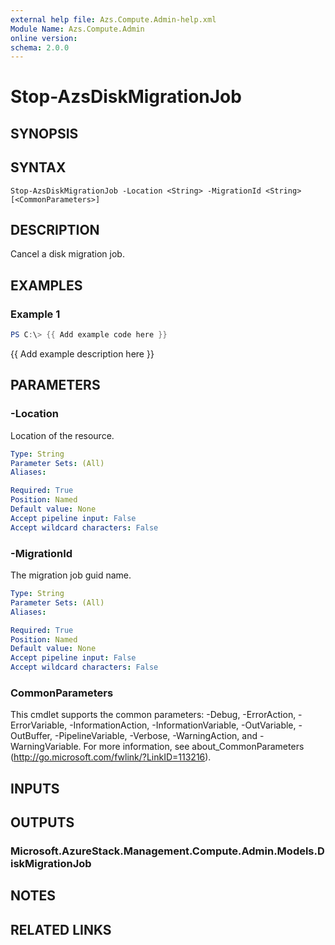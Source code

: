 ```yaml
---
external help file: Azs.Compute.Admin-help.xml
Module Name: Azs.Compute.Admin
online version:
schema: 2.0.0
---
```


# Stop-AzsDiskMigrationJob

## SYNOPSIS

## SYNTAX

```
Stop-AzsDiskMigrationJob -Location <String> -MigrationId <String> [<CommonParameters>]
```

## DESCRIPTION
Cancel a disk migration job.

## EXAMPLES

### Example 1
```powershell
PS C:\> {{ Add example code here }}
```

{{ Add example description here }}

## PARAMETERS

### -Location
Location of the resource.

```yaml
Type: String
Parameter Sets: (All)
Aliases:

Required: True
Position: Named
Default value: None
Accept pipeline input: False
Accept wildcard characters: False
```

### -MigrationId
The migration job guid name.

```yaml
Type: String
Parameter Sets: (All)
Aliases:

Required: True
Position: Named
Default value: None
Accept pipeline input: False
Accept wildcard characters: False
```

### CommonParameters
This cmdlet supports the common parameters: -Debug, -ErrorAction, -ErrorVariable, -InformationAction, -InformationVariable, -OutVariable, -OutBuffer, -PipelineVariable, -Verbose, -WarningAction, and -WarningVariable. For more information, see about_CommonParameters (http://go.microsoft.com/fwlink/?LinkID=113216).

## INPUTS

## OUTPUTS

### Microsoft.AzureStack.Management.Compute.Admin.Models.DiskMigrationJob

## NOTES

## RELATED LINKS
